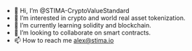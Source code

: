 - 👋 Hi, I’m @STIMA-CryptoValueStandard
- 👀 I’m interested in crypto and world real asset tokenization.
- 🌱 I’m currently learning solidity and blockchain.
- 💞️ I’m looking to collaborate on smart contracts.
- 📫 How to reach me alex@stima.io

<!---
STIMA-CryptoValueStandard/STIMA-CryptoValueStandard is a ✨ special ✨ repository because its `README.md` (this file) appears on your GitHub profile.
You can click the Preview link to take a look at your changes.
--->
